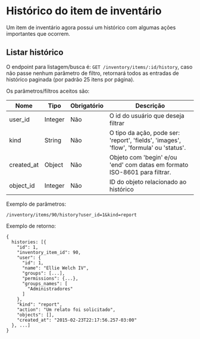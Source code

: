 # Histórico do item de inventário

Um item de inventário agora possui um histórico com algumas ações importantes que ocorrem.

## Listar histórico

O endpoint para listagem/busca é: `GET /inventory/items/:id/history`, caso não passe nenhum parâmetro de filtro, retornará todos as entradas de histórico paginada (por padrão 25 itens por página).

Os parâmetros/filtros aceitos são:

| Nome       | Tipo    | Obrigatório | Descrição                                                                              |
|------------|---------|-------------|----------------------------------------------------------------------------------------|
| user_id    | Integer | Não         | O id do usuário que deseja filtrar                                                     |
| kind       | String  | Não         | O tipo da ação, pode ser: 'report', 'fields', 'images', 'flow', 'formula' ou 'status'. |
| created_at | Object  | Não         | Objeto com 'begin' e/ou 'end' com datas em formato ISO-8601 para filtrar.              |
| object_id | Integer  | Não         | ID do objeto relacionado ao histórico              |

Exemplo de parâmetros:

    /inventory/items/90/history?user_id=1&kind=report

Exemplo de retorno:

    {
      histories: [{
        "id": 1,
        "inventory_item_id": 90,
        "user": {
          "id": 1,
          "name": "Ellie Welch IV",
          "groups": [...],
          "permissions": {...},
          "groups_names": [
            "Administradores"
          ]
        },
        "kind": "report",
        "action": "Um relato foi solicitado",
        "objects": [],
        "created_at": "2015-02-23T22:17:56.257-03:00"
      }, ...]
    }

